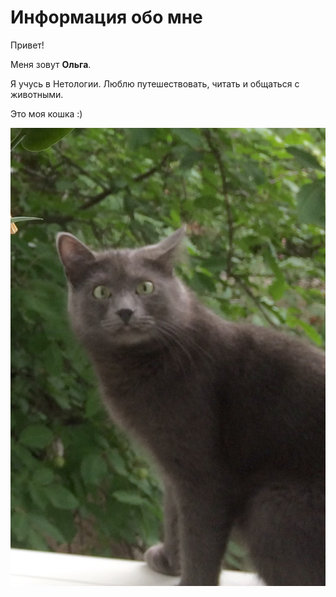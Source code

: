 # Информация обо мне

Привет!

Меня зовут **Ольга**. 

Я учусь в Нетологии.
Люблю путешествовать, читать и общаться с животными.

Это моя кошка :)

![Моя кошка](IMG_3439-1.jpg)







